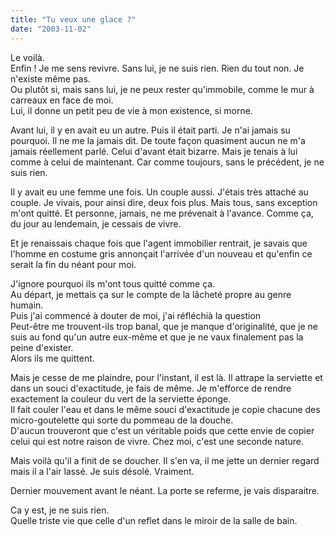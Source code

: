```yaml
---
title: "Tu veux une glace ?"
date: "2003-11-02"
---
```


Le voilà.  
Enfin ! Je me sens revivre. Sans lui, je ne suis rien. Rien du tout non. Je n'existe même pas.  
Ou plutôt si, mais sans lui, je ne peux rester qu'immobile, comme le mur à carreaux en face de moi.  
Lui, il donne un petit peu de vie à mon existence, si morne.

Avant lui, il y en avait eu un autre. Puis il était parti. Je n'ai jamais su pourquoi. Il ne me la jamais dit. De toute façon quasiment aucun ne m'a jamais réellement parlé. Celui d'avant était bizarre. Mais je tenais à lui comme à celui de maintenant. Car comme toujours, sans le précédent, je ne suis rien.

Il y avait eu une femme une fois. Un couple aussi. J'étais très attaché au couple. Je vivais, pour ainsi dire, deux fois plus. Mais tous, sans exception m'ont quitté. Et personne, jamais, ne me prévenait à l'avance. Comme ça, du jour au lendemain, je cessais de vivre.

Et je renaissais chaque fois que l'agent immobilier rentrait, je savais que l'homme en costume gris annonçait l'arrivée d'un nouveau et qu'enfin ce serait la fin du néant pour moi.

J'ignore pourquoi ils m'ont tous quitté comme ça.  
Au départ, je mettais ça sur le compte de la lâcheté propre au genre humain.  
Puis j'ai commencé à douter de moi, j'ai réfléchià la question  
Peut-être me trouvent-ils trop banal, que je manque d'originalité, que je ne suis au fond qu'un autre eux-même et que je ne vaux finalement pas la peine d'exister.  
Alors ils me quittent.

Mais je cesse de me plaindre, pour l'instant, il est là. Il attrape la serviette et dans un souci d'exactitude, je fais de même. Je m'efforce de rendre exactement la couleur du vert de la serviette éponge.  
Il fait couler l'eau et dans le même souci d'exactitude je copie chacune des micro-goutelette qui sorte du pommeau de la douche.  
D'aucun trouveront que c'est un véritable poids que cette envie de copier celui qui est notre raison de vivre. Chez moi, c'est une seconde nature.  

Mais voilà qu'il a finit de se doucher. Il s'en va, il me jette un dernier regard mais il a l'air lassé. Je suis désolé. Vraiment.

Dernier mouvement avant le néant. La porte se referme, je vais disparaitre.

Ca y est, je ne suis rien.  
Quelle triste vie que celle d'un reflet dans le miroir de la salle de bain.
